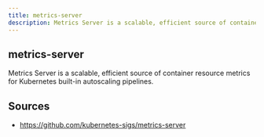 ```yaml
---
title: metrics-server
description: Metrics Server is a scalable, efficient source of container resource metrics for Kubernetes built-in autoscaling pipelines.
---
```


## metrics-server

Metrics Server is a scalable, efficient source of container resource metrics for Kubernetes built-in autoscaling pipelines.

## Sources

* https://github.com/kubernetes-sigs/metrics-server

